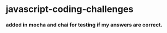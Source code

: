 # javascript-coding-challenges

### added in mocha and chai for testing if my answers are correct.

